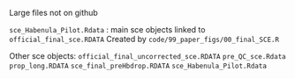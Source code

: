 Large files not on github

`sce_Habenula_Pilot.Rdata` : main sce objects linked to `official_final_sce.RDATA` 
Created by `code/99_paper_figs/00_final_SCE.R`

Other sce objects:
`official_final_uncorrected_sce.RDATA`
`pre_QC_sce.Rdata`
`prop_long.RDATA`
`sce_final_preHbdrop.RDATA`
`sce_Habenula_Pilot.Rdata`

